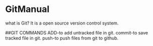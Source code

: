 # GitManual

what is Git?
It is a open source version control system.

##GIT COMMANDS
ADD-to add untracked file in git.
commit-to save tracked file in git.
push-to push files from git to github.
